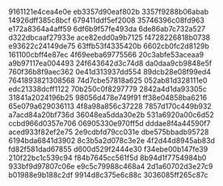 9161121e4cea4e0e
eb3357d90eaf802b
3357f9288b06abab
14926dff385c8bcf
679411ddf5ef2008
35746396c08fd963
e172a8364a4aff59
6df6b9f57fe493da
6de86ab7c732a527
d322dbcaaf27933e
ace82edd0a9b7125
f4728226818b0738
e93622c24149de75
63ffb53f4335420b
6602cb0fc2d8129b
161100cbff4e87ec
4f69eeba69775566
20c3abfe53aceaa9
a9b97117ea004493
24f643642d3c74d8
da0daa9cb9848e5f
760f36b8f9aec362
0e41d313937dd554
89dcb28e08f99ed4
7641893821308568
74d7cbe57818a625
052ab81d328111e0
edc21338dcff1122
70b250c0f8297779
2842a4d1da93305c
31841a2024196b25
98056d478e749f91
ff38e04858ba6216
65e079a629036113
4f8a98a856c37228
7857d170c449b932
a7acd84a20bf736d
36048ea5dda30e2b
531a6920a00c6d52
ccbd966d0357e706
06905330e970ff5d
dddae8f4a44590f7
aced933f82ef2e75
2e9cdbfd79cc031e
dbe575bbadb95728
6194bda6841d3902
8c3b5a2d078c3e2e
4f2d44d8945ab83d
fd82f581dad67855
d600d529f2444e30
f34ebe00b147fe39
210f22bc1c539c94
f84b7645cc561f5d
8b94d1f7754984b0
933bf9d97807c06e
e9c5c79988c468a4
2d1a60702d3e27c9
b01988e9b188c2df
9914d8c375e6c88c
3036085ff265c87c
